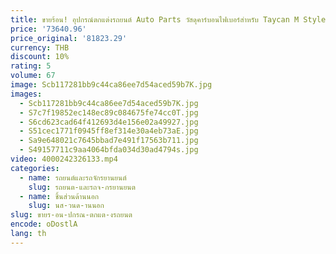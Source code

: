 ```yaml
---
title: ขายร้อน! อุปกรณ์ตกแต่งรถยนต์ Auto Parts วัสดุคาร์บอนไฟเบอร์สําหรับ Taycan M Style Rear Diffuser กันชน
price: '73640.96'
price_original: '81823.29'
currency: THB
discount: 10%
rating: 5
volume: 67
image: Scb117281bb9c44ca86ee7d54aced59b7K.jpg
images:
  - Scb117281bb9c44ca86ee7d54aced59b7K.jpg
  - S7c7f19852ec148ec89c084675fe74cc0T.jpg
  - S6cd623cad64f412693d4e156e02a49927.jpg
  - S51cec1771f0945ff8ef314e30a4eb73aE.jpg
  - Sa9e648021c7645bbad7e491f17563b711.jpg
  - S49157711c9aa4064bfda034d30ad4794s.jpg
video: 4000242326133.mp4
categories:
  - name: รถยนต์และรถจักรยานยนต์
    slug: รถยนต-และรถจ-กรยานยนต
  - name: ชิ้นส่วนด้านนอก
    slug: นส-วนด-านนอก
slug: ขายร-อน-ปกรณ-ตกแต-งรถยนต
encode: oDostlA
lang: th
---
```

  